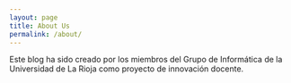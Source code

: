 ```yaml
---
layout: page
title: About Us
permalink: /about/
---
```


Este blog ha sido creado por los miembros del Grupo de Informática de la Universidad de La Rioja como proyecto de innovación docente. 
